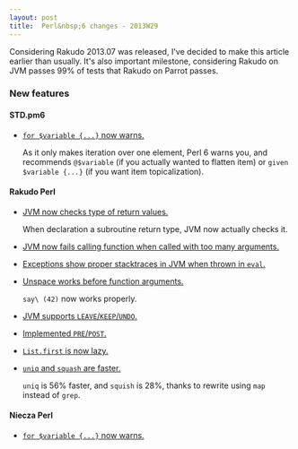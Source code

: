 ```yaml
---
layout: post
title:  Perl&nbsp;6 changes - 2013W29
---
```

Considering Rakudo 2013.07 was released, I've decided to make this
article earlier than usually. It's also important milestone,
considering Rakudo on JVM passes 99% of tests that Rakudo on Parrot
passes.

### New features
#### STD.pm6
* [`for $variable {...}` now warns.](https://github.com/perl6/std/commit/c2215f042bf75ed1c592467bd65f837382dcaf94)

  As it only makes iteration over one element, Perl 6 warns you, and
  recommends `@$variable` (if you actually wanted to flatten item) or
  `given $variable {...}` (if you want item topicalization).

#### Rakudo Perl
* [JVM now checks type of return values.](https://github.com/rakudo/rakudo/commit/ebb29bed9898007367f59cfcbab278fad1a387a8)

  When declaration a subroutine return type, JVM now actually checks
  it.

* [JVM now fails calling function when called with too many arguments.](https://github.com/rakudo/rakudo/commit/37bf15c2a110f4ed7b87b2ee815682bc235b48bc)

* [Exceptions show proper stacktraces in JVM when thrown in `eval`.](https://github.com/rakudo/rakudo/commit/d57a8e3988790fb6388a5698b069a42d5b3dcc78)

* [Unspace works before function arguments.](https://github.com/rakudo/rakudo/commit/6b355be1a02149c734270f4475cc2760f80f5952)

  `say\ (42)` now works properly.

* [JVM supports `LEAVE`/`KEEP`/`UNDO`.](https://github.com/rakudo/rakudo/commit/45fb1bad71dcb9b9371473fb7f763b840b7f6e6e)

* [Implemented `PRE`/`POST`.](https://github.com/rakudo/rakudo/commit/d4ffd7c21e7bed97eeeec3502299da0d1276abd4)

* [`List.first` is now lazy.](https://github.com/rakudo/rakudo/commit/56fad03b58505c93f3e4ba4975b077d882563bc1)

* [`uniq` and `squash` are faster.](https://github.com/rakudo/rakudo/commit/624ff76ca66f39d96878fbf201ebbedc9c6a7d6b)

  `uniq` is 56% faster, and `squish` is 28%, thanks to rewrite using
  `map` instead of `grep`.

#### Niecza Perl
* [`for $variable {...}` now warns.](https://github.com/sorear/niecza/commit/1f87209320019f3e82a38f631859990136383eb3)
